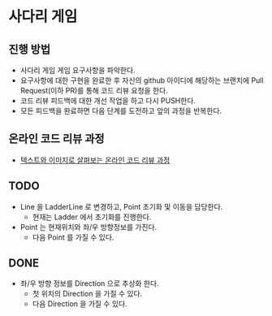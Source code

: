 # 사다리 게임
## 진행 방법
* 사다리 게임 게임 요구사항을 파악한다.
* 요구사항에 대한 구현을 완료한 후 자신의 github 아이디에 해당하는 브랜치에 Pull Request(이하 PR)를 통해 코드 리뷰 요청을 한다.
* 코드 리뷰 피드백에 대한 개선 작업을 하고 다시 PUSH한다.
* 모든 피드백을 완료하면 다음 단계를 도전하고 앞의 과정을 반복한다.

## 온라인 코드 리뷰 과정
* [텍스트와 이미지로 살펴보는 온라인 코드 리뷰 과정](https://github.com/nextstep-step/nextstep-docs/tree/master/codereview)

## TODO

* Line 을 LadderLine 로 변경하고, Point 초기화 및 이동을 담당한다.
    * 현재는 Ladder 에서 초기화를 진행한다.
* Point 는 현재위치와 좌/우 방향정보를 가진다.
    * 다음 Point 를 가질 수 있다.

## DONE

* 좌/우 방향 정보를 Direction 으로 추상화 한다.
  * 첫 위치의 Direction 을 가질 수 있다.
  * 다음 Direction 을 가질 수 있다.
